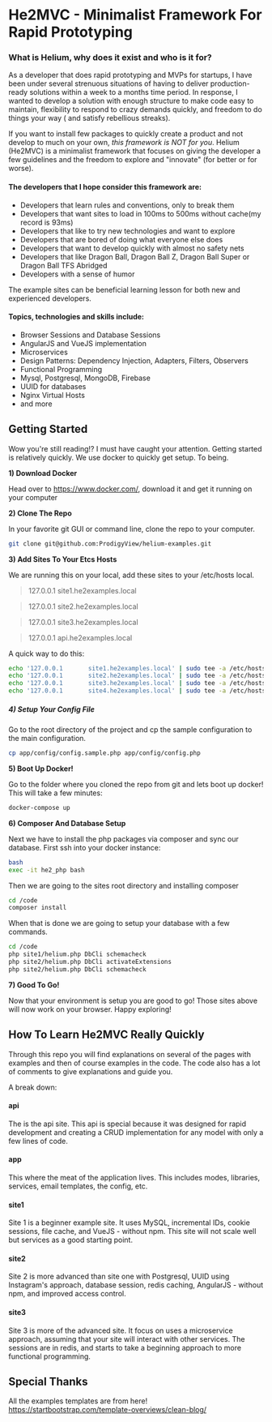 # He2MVC - Minimalist Framework For Rapid Prototyping
### What is Helium, why does it exist and who is it for?

As a  developer that does rapid prototyping and MVPs for startups, I have been under several strenuous situations of having to deliver production-ready solutions within a week to a months time period. In response, I wanted to develop a solution with enough structure to make code easy to maintain, flexibility to respond to crazy demands quickly, and freedom to do things your way ( and satisfy rebellious streaks).

If you want to install few packages to quickly create a product and not develop to much on your own, *this framework is NOT for you*. Helium (He2MVC) is a minimalist framework that focuses on giving the developer a few guidelines and the freedom to explore and "innovate" (for better or for worse). 

#### The developers that I hope consider this framework are:
- Developers that learn rules and conventions, only to break them
- Developers that want sites to load in 100ms to 500ms without cache(my record is 93ms)
- Developers that like to try new technologies and want to explore
- Developers that are bored of doing what everyone else does
- Developers that want to develop quickly with almost no safety nets
- Developers that like Dragon Ball, Dragon Ball Z, Dragon Ball Super or Dragon Ball TFS Abridged
- Developers with a sense of humor

The example sites can be beneficial learning lesson for both new and experienced developers.
#### Topics, technologies and skills include:
- Browser Sessions and Database Sessions
- AngularJS and VueJS implementation
- Microservices
- Design Patterns: Dependency Injection, Adapters, Filters, Observers
- Functional Programming
- Mysql, Postgresql, MongoDB, Firebase
- UUID for databases
- Nginx Virtual Hosts
- and more

## Getting Started
Wow you're still reading!? I must have caught your attention. Getting started is relatively quickly. We use docker to quickly get setup. To being.

**1) Download Docker**

Head over to https://www.docker.com/, download it and get it running on your computer

**2) Clone The Repo**

In your favorite git GUI or command line, clone the repo to your computer.
```bash
git clone git@github.com:ProdigyView/helium-examples.git
```

**3) Add Sites To Your Etcs Hosts**

We are running this on your local, add these sites to your /etc/hosts local.
> 127.0.0.1       site1.he2examples.local

> 127.0.0.1       site2.he2examples.local

> 127.0.0.1       site3.he2examples.local

> 127.0.0.1       api.he2examples.local

A quick way to do this:
```bash
echo '127.0.0.1       site1.he2examples.local' | sudo tee -a /etc/hosts
echo '127.0.0.1       site2.he2examples.local' | sudo tee -a /etc/hosts
echo '127.0.0.1       site3.he2examples.local' | sudo tee -a /etc/hosts
echo '127.0.0.1       site4.he2examples.local' | sudo tee -a /etc/hosts
```

##### 4) Setup Your Config File

Go to the root directory of the project and cp the sample configuration to the main configuration.
```bash
cp app/config/config.sample.php app/config/config.php
```

**5) Boot Up Docker!**

Go to the folder where you cloned the repo from git and lets boot up docker! This will take a few minutes:
```bash
docker-compose up
```

**6) Composer And Database Setup**

Next we have to install the php packages via composer and sync our database. First ssh into your docker instance:
```bash
bash
exec -it he2_php bash
```
Then we are going to the sites root directory and installing composer
```bash
cd /code
composer install
```
When that is done we are going to setup your database with a few commands.
```bash
cd /code
php site1/helium.php DbCli schemacheck
php site2/helium.php DbCli activateExtensions
php site2/helium.php DbCli schemacheck
```

**7) Good To Go!**

Now that your environment is setup you are good to go! Those sites above will now work on your browser. Happy exploring!

## How To Learn He2MVC Really Quickly
Through this repo you will find explanations on several of the pages with examples and then of course examples in the code. The code also has a lot of comments to give explanations and guide you. 

A break down:

#### api
The is the api site. This api is special because it was designed for rapid development and creating a CRUD implementation for any model with only a few lines of code.

#### app
This where the meat of the application lives. This includes modes, libraries, services, email templates, the config, etc.

#### site1
Site 1 is a beginner example site. It uses MySQL, incremental IDs, cookie sessions, file cache, and VueJS - without npm. This site will not scale well but services as a good starting point.

#### site2
Site 2 is more advanced than site one with Postgresql, UUID using Instagram's approach, database session, redis caching, AngularJS - without npm, and improved access control.

#### site3
Site 3 is more of the advanced site. It focus on uses a microservice approach, assuming that your site will interact with other services. The sessions are in redis, and starts to take a beginning approach to more functional programming.

## Special Thanks
All the examples templates are from here!
https://startbootstrap.com/template-overviews/clean-blog/